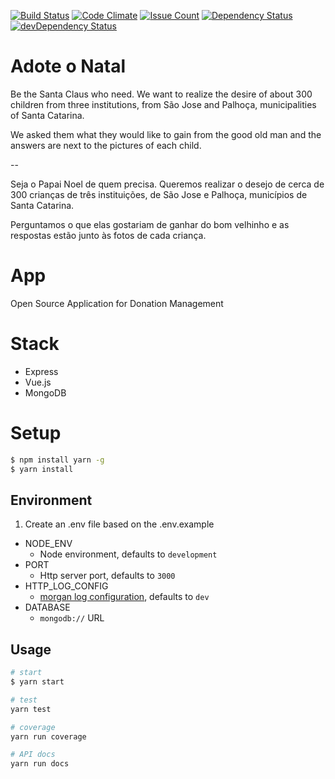 [![Build Status](https://travis-ci.org/involvestecnologia/adoteonatal.svg?branch=master)](https://travis-ci.org/involvestecnologia/adoteonatal)
[![Code Climate](https://codeclimate.com/github/involvestecnologia/adoteonatal/badges/gpa.svg)](https://codeclimate.com/github/involvestecnologia/adoteonatal)
[![Issue Count](https://codeclimate.com/github/involvestecnologia/adoteonatal/badges/issue_count.svg)](https://codeclimate.com/github/involvestecnologia/adoteonatal)
[![Dependency Status](https://david-dm.org/involvestecnologia/adoteonatal/status.svg)](https://david-dm.org/involvestecnologia/adoteonatal#info=dependencies)
[![devDependency Status](https://david-dm.org/involvestecnologia/adoteonatal/dev-status.svg)](https://david-dm.org/involvestecnologia/adoteonatal#info=devDependencies)

# Adote o Natal
Be the Santa Claus who need.
We want to realize the desire of about 300 children from three institutions, from São Jose and Palhoça, municipalities of Santa Catarina.

We asked them what they would like to gain from the good old man and the answers are next to the pictures of each child.

--

Seja o Papai Noel de quem precisa.
Queremos realizar o desejo de cerca de 300 crianças de três instituições, de São Jose e Palhoça, municípios de Santa Catarina.

Perguntamos o que elas gostariam de ganhar do bom velhinho e as respostas estão junto às fotos de cada criança.

# App

Open Source Application for Donation Management

# Stack

- Express
- Vue.js
- MongoDB

# Setup
```bash
$ npm install yarn -g
$ yarn install
```
## Environment
1. Create an .env file based on the .env.example

* NODE_ENV
  - Node environment, defaults to `development`
* PORT
  - Http server port, defaults to `3000`
* HTTP_LOG_CONFIG
  - [morgan log configuration](https://github.com/expressjs/morgan#predefined-formats), defaults to `dev`
* DATABASE
  - `mongodb://` URL

## Usage
```bash
# start
$ yarn start

# test
yarn test

# coverage
yarn run coverage

# API docs
yarn run docs
```